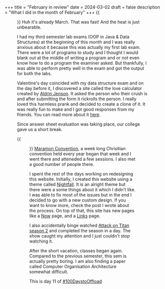 +++
title = "February in review"
date = 2024-03-02
draft = false
description = "What I did in the month of February"
+++
{{<figure src = "sugarcane2.webp" caption = "A glass of refreshing sugar cane juice" alt = "A hand holding a glass filled to the brim with cold sugarcane juice made from sugarcane, lemon juice,ginger and sugar. There is also a paper straw in the glass.">}}
Huh it's already March. That was fast! And the heat is just unbearable.

I had my third semester lab exams (OOP in Java & Data Structures) at the beginning of this month and I was really anxious about it because this was actually my first lab exam. There were a lot of programs to study and I thought I would blank out at the middle of writing a program and or not even know how to do a program the examiner asked. But thankfully, I was able to perform pretty well in the exam and got the output for both the labs.

Valentine's day coincided with my data structure exam and on the day before it, I discovered a site called the love calculator created by [Aldrin Jenson](https://aldrinjenson.com/). It asked the person who their crush is and after submitting the form it rickrolls the person. I really loved this harmless prank and decided to create a clone of it. It was really fun to make and I got good responses from my friends. You can read more about it [here](/posts/pranking-my-friends-on-valentines-day/).

Since answer sheet evaluation was taking place, our college gave us a short break.

{{<figure src = "maramon.webp" caption = "On the sanbed of Maramon">}}
[Maramon Convention](https://en.wikipedia.org/wiki/Maramon_Convention), a week long Chrisitian convention held every year began that week and I went there and atteneded a few sessions. I also met a good number of people there.

I spent the rest of the days working on redesigning this website. Initially, I created this website using a theme called [Nightfall](https://github.com/LordMathis/hugo-theme-nightfall). It is an alright theme but there were a some things about it which I didn't like. I was able to fix most of the issues but in the end I decided to go with a new custom design. If you want to know more, check the post I wrote about the process. On top of that, this site has new pages like a [Now](/now) page,
and a [Links](/links) page.

I also accidentally binge watched [Attack on Titan season 2](
https://anilist.co/anime/20958/Attack-on-Titan-Season-2/) and completed the season in a day. The show caught my attention and I just couldn't stop watching it.

After the short vacation, classes began again. Compared to the previous semester, this sem is actually pretty boring. I am also finding a paper called Computer Organisation Architecture somewhat difficult.

This is day 11 of [#100DaystoOffload](https://100daystooffload.com)
